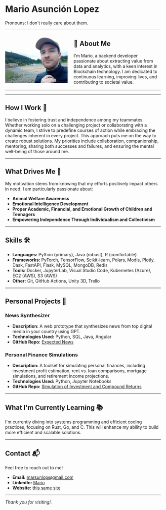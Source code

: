 # **Mario Asunción Lopez**

Pronouns: I don't really care about them.

<!-- Profile Picture Section -->
<!-- emojis (https://gist.github.com/rxaviers/7360908) -->
<table style="border: none; border-collapse: collapse; width: 100%;">
  <tr>
    <td style="border: none; padding: 0; width: 40%;"><img src="https://github.com/Marlup/marlup.github.io/blob/main/me_1.jpg" alt="Profile Picture" width="100%"/></td>
    <td style="border: none; padding-left: 20px; vertical-align: top;" width="60%">

## :wave: **About Me**

I'm Mario, a backend developer passionate about extracting value from data and analytics, with a keen interest in Blockchain technology. I am dedicated to continuous learning, improving lives, and contributing to societal value.

  </td>
  </tr>
</table>

---

## **How I Work** 💼

I believe in fostering trust and independence among my teammates. Whether working solo on a challenging project or collaborating with a dynamic team, I strive to predefine courses of action while embracing the challenges inherent in every project. This approach  puts me on the way to create robust solutions. My priorities include collaboration, companionship, mentoring, sharing both successes and failures, and ensuring the mental well-being of those around me.

---

## **What Drives Me** 🎯

My motivation stems from knowing that my efforts positively impact others in need. I am particularly passionate about:

- **Animal Welfare Awareness**
- **Emotional Intelligence Development**
- **Proper Academic, Financial, and Emotional Growth of Children and Teenagers**
- **Empowering Independence Through Individualism and Collectivism**

---

## **Skills** 🛠️

- **Languages:** Python (primary), Java (robust), R (comfortable)
- **Frameworks:** PyTorch, TensorFlow, Scikit-learn, Polars, Modis, Plotly, Dask, FastAPI, Flask, MySQL, MongoDB, Redis
- **Tools:** Docker, JupyterLab, Visual Studio Code, Kubernetes (Azure), EC2 (AWS), S3 (AWS)
- **Other:** Git, GitHub Actions, Unity 3D, Trello

---

## **Personal Projects** 🚀

### **News Synthesizer**
- **Description:** A web prototype that synthesizes news from top digital media in your country using GPT.
- **Technologies Used:** Python, SQL, Java, Angular
- **GitHub Repo:** [Expected News](https://github.com/Marlup/Expected-news)

### **Personal Finance Simulations**
- **Description:** A toolset for simulating personal finances, including investment profit estimation, rent vs. loan comparisons, mortgage simulations, and retirement income projections.
- **Technologies Used:** Python, Jupyter Notebooks
- **GitHub Repo:** [Simulation of Investment and Compound Returns](https://github.com/Marlup/Simulation-of-investment-and-compound-returns)

<!-- Add more projects as needed -->

---

## **What I'm Currently Learning** 📚

I'm currently diving into systems programming and efficient coding practices, focusing on Rust, Go, and C. This will enhance my ability to build more efficient and scalable solutions.

---

## **Contact** 📬

Feel free to reach out to me!

- **Email:** [marsunlop@gmail.com](mailto:marsunlop@gmail.com)
- **LinkedIn:** [Mario](https://www.linkedin.com/in/4marlo4/)
- **Website:** [this same site](https://marlup.github.io/)

---

*Thank you for visiting!.*

